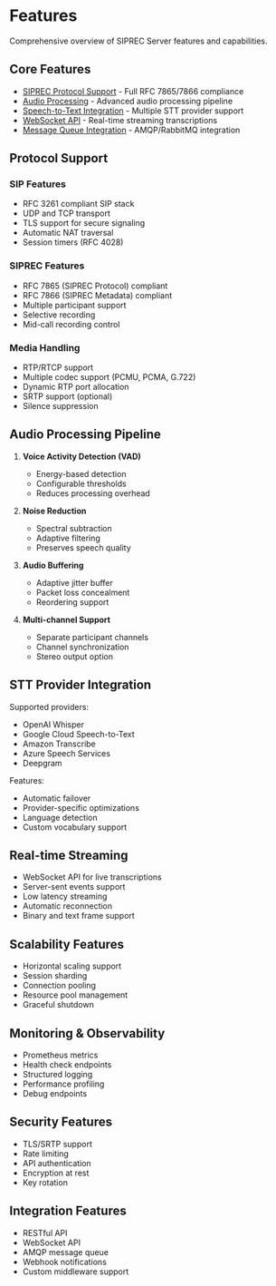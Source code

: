 # Features

Comprehensive overview of SIPREC Server features and capabilities.

## Core Features

- [SIPREC Protocol Support](SIPREC.md) - Full RFC 7865/7866 compliance
- [Audio Processing](AUDIO_PROCESSING.md) - Advanced audio processing pipeline
- [Speech-to-Text Integration](STT_PROVIDERS.md) - Multiple STT provider support
- [WebSocket API](WEBSOCKET_API.md) - Real-time streaming transcriptions
- [Message Queue Integration](AMQP_GUIDE.md) - AMQP/RabbitMQ integration

## Protocol Support

### SIP Features
- RFC 3261 compliant SIP stack
- UDP and TCP transport
- TLS support for secure signaling
- Automatic NAT traversal
- Session timers (RFC 4028)

### SIPREC Features
- RFC 7865 (SIPREC Protocol) compliant
- RFC 7866 (SIPREC Metadata) compliant
- Multiple participant support
- Selective recording
- Mid-call recording control

### Media Handling
- RTP/RTCP support
- Multiple codec support (PCMU, PCMA, G.722)
- Dynamic RTP port allocation
- SRTP support (optional)
- Silence suppression

## Audio Processing Pipeline

1. **Voice Activity Detection (VAD)**
   - Energy-based detection
   - Configurable thresholds
   - Reduces processing overhead

2. **Noise Reduction**
   - Spectral subtraction
   - Adaptive filtering
   - Preserves speech quality

3. **Audio Buffering**
   - Adaptive jitter buffer
   - Packet loss concealment
   - Reordering support

4. **Multi-channel Support**
   - Separate participant channels
   - Channel synchronization
   - Stereo output option

## STT Provider Integration

Supported providers:
- OpenAI Whisper
- Google Cloud Speech-to-Text
- Amazon Transcribe
- Azure Speech Services
- Deepgram

Features:
- Automatic failover
- Provider-specific optimizations
- Language detection
- Custom vocabulary support

## Real-time Streaming

- WebSocket API for live transcriptions
- Server-sent events support
- Low latency streaming
- Automatic reconnection
- Binary and text frame support

## Scalability Features

- Horizontal scaling support
- Session sharding
- Connection pooling
- Resource pool management
- Graceful shutdown

## Monitoring & Observability

- Prometheus metrics
- Health check endpoints
- Structured logging
- Performance profiling
- Debug endpoints

## Security Features

- TLS/SRTP support
- Rate limiting
- API authentication
- Encryption at rest
- Key rotation

## Integration Features

- RESTful API
- WebSocket API
- AMQP message queue
- Webhook notifications
- Custom middleware support